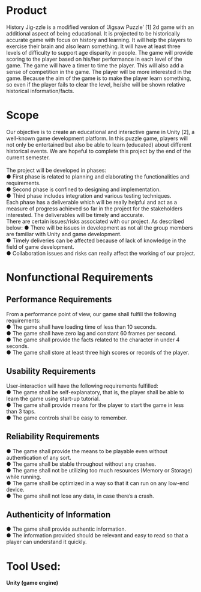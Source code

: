 # Product
History Jig-zzle is a modified version of ‘Jigsaw Puzzle’ [1] 2d game with an additional aspect of
being educational. It is projected to be historically accurate game with focus on history and
learning. It will help the players to exercise their brain and also learn something.
It will have at least three levels of difficulty to support age disparity in people. The game will
provide scoring to the player based on his/her performance in each level of the game. The game will
have a timer to time the player. This will also add a sense of competition in the game. The player
will be more interested in the game. Because the aim of the game is to make the player learn
something, so even if the player fails to clear the level, he/she will be shown relative historical
information/facts.

# Scope
Our objective is to create an educational and interactive game in Unity [2], a well-known game
development platform. In this puzzle game, players will not only be entertained but also be able to
learn (educated) about different historical events. We are hopeful to complete this project by the end
of the current semester.<br /><br />
The project will be developed in phases:<br />
● First phase is related to planning and elaborating the functionalities and requirements.<br />
● Second phase is confined to designing and implementation.<br />
● Third phase includes integration and various testing techniques.<br />
Each phase has a deliverable which will be really helpful and act as a measure of progress achieved
so far in the project for the stakeholders interested. The deliverables will be timely and accurate.<br />
There are certain issues/risks associated with our project. As described below:
● There will be issues in development as not all the group members are familiar with Unity
and game development.<br />
● Timely deliveries can be affected because of lack of knowledge in the field of game
development.<br />
● Collaboration issues and risks can really affect the working of our project.<br />

# Nonfunctional Requirements
## Performance Requirements
From a performance point of view, our game shall fulfill the following requirements:<br />
● The game shall have loading time of less than 10 seconds.<br />
● The game shall have zero lag and constant 60 frames per second.<br />
● The game shall provide the facts related to the character in under 4 seconds.<br />
● The game shall store at least three high scores or records of the player.<br />
## Usability Requirements
User-interaction will have the following requirements fulfilled:<br />
● The game shall be self-explanatory, that is, the player shall be able to learn the game using
start-up tutorial.<br />
● The game shall provide means for the player to start the game in less than 3 taps.<br />
● The game controls shall be easy to remember.<br />
## Reliability Requirements
● The game shall provide the means to be playable even without authentication of any sort.<br />
● The game shall be stable throughout without any crashes.<br />
● The game shall not be utilizing too much resources (Memory or Storage) while running.<br />
● The game shall be optimized in a way so that it can run on any low-end device.<br />
● The game shall not lose any data, in case there’s a crash.<br />
## Authenticity of Information
● The game shall provide authentic information.<br />
● The information provided should be relevant and easy to read so that a player can
understand it quickly.<br />


# Tool Used:
**Unity (game engine)**
